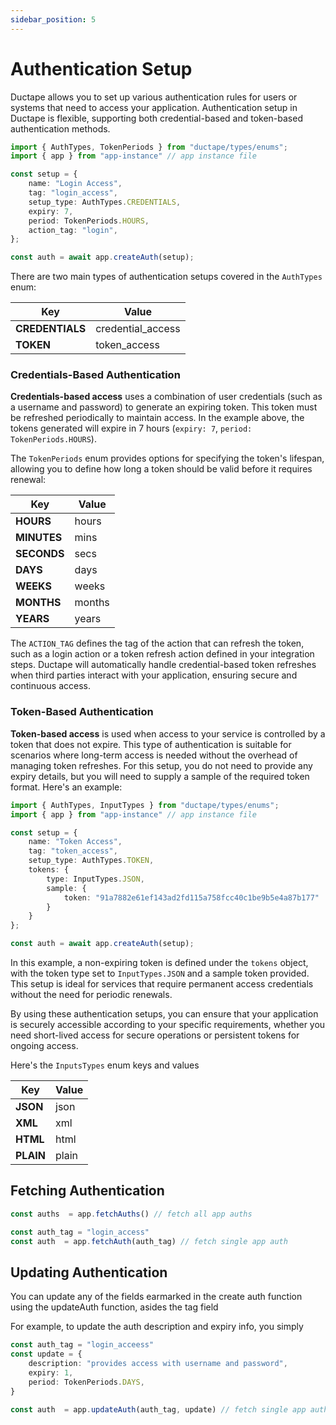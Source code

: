 ```yaml
---
sidebar_position: 5
---
```


# Authentication Setup

Ductape allows you to set up various authentication rules for users or systems that need to access your application. Authentication setup in Ductape is flexible, supporting both credential-based and token-based authentication methods.

```typescript
import { AuthTypes, TokenPeriods } from "ductape/types/enums";
import { app } from "app-instance" // app instance file 

const setup = {
    name: "Login Access",
    tag: "login_access",
    setup_type: AuthTypes.CREDENTIALS,
    expiry: 7,
    period: TokenPeriods.HOURS,
    action_tag: "login",
};

const auth = await app.createAuth(setup);
```

There are two main types of authentication setups covered in the `AuthTypes` enum:

| Key             | Value            |
|-----------------|------------------|
| **CREDENTIALS** | credential_access |
| **TOKEN**       | token_access      |

### **Credentials-Based Authentication**

**Credentials-based access** uses a combination of user credentials (such as a username and password) to generate an expiring token. This token must be refreshed periodically to maintain access. In the example above, the tokens generated will expire in 7 hours (`expiry: 7`, `period: TokenPeriods.HOURS`).

The `TokenPeriods` enum provides options for specifying the token's lifespan, allowing you to define how long a token should be valid before it requires renewal:

| Key        | Value   |
|------------|---------|
| **HOURS**  | hours   |
| **MINUTES**| mins    |
| **SECONDS**| secs    |
| **DAYS**   | days    |
| **WEEKS**  | weeks   |
| **MONTHS** | months  |
| **YEARS**  | years   |

The `ACTION_TAG` defines the tag of the action that can refresh the token, such as a login action or a token refresh action defined in your integration steps. Ductape will automatically handle credential-based token refreshes when third parties interact with your application, ensuring secure and continuous access.

### **Token-Based Authentication**

**Token-based access** is used when access to your service is controlled by a token that does not expire. This type of authentication is suitable for scenarios where long-term access is needed without the overhead of managing token refreshes. For this setup, you do not need to provide any expiry details, but you will need to supply a sample of the required token format. Here's an example:

```typescript
import { AuthTypes, InputTypes } from "ductape/types/enums";
import { app } from "app-instance" // app instance file 

const setup = {
    name: "Token Access",
    tag: "token_access",
    setup_type: AuthTypes.TOKEN,
    tokens: {
        type: InputTypes.JSON,
        sample: {
            token: "91a7882e61ef143ad2fd115a758fcc40c1be9b5e4a87b177"
        }
    }
};

const auth = await app.createAuth(setup);
```

In this example, a non-expiring token is defined under the `tokens` object, with the token type set to `InputTypes.JSON` and a sample token provided. This setup is ideal for services that require permanent access credentials without the need for periodic renewals.

By using these authentication setups, you can ensure that your application is securely accessible according to your specific requirements, whether you need short-lived access for secure operations or persistent tokens for ongoing access.

Here's the `InputsTypes` enum keys and values

| Key       | Value |
|-----------|-------|
| **JSON**  | json  |
| **XML**   | xml   |
| **HTML**  | html  |
| **PLAIN** | plain |


## Fetching Authentication

``` typescript
const auths  = app.fetchAuths() // fetch all app auths
```

``` typescript
const auth_tag = "login_access"
const auth  = app.fetchAuth(auth_tag) // fetch single app auth
```

## Updating Authentication

You can update any of the fields earmarked in the create auth function using the updateAuth function, asides the tag field

For example, to update the auth description and expiry info, you simply 

``` typescript
const auth_tag = "login_acceess"
const update = {
    description: "provides access with username and password",
    expiry: 1,
    period: TokenPeriods.DAYS,
}

const auth  = app.updateAuth(auth_tag, update) // fetch single app auth
```